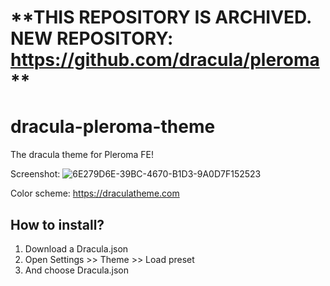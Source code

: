 # **THIS REPOSITORY IS ARCHIVED. NEW REPOSITORY: https://github.com/dracula/pleroma **

# dracula-pleroma-theme


The dracula theme for Pleroma FE!


Screenshot: ![6E279D6E-39BC-4670-B1D3-9A0D7F152523](https://user-images.githubusercontent.com/68938934/180620218-060d0f13-fae9-46cc-a9ab-c43413adda0b.png)

Color scheme: https://draculatheme.com

## How to install?

1. Download a Dracula.json
2. Open Settings >> Theme >> Load preset
3. And choose Dracula.json

